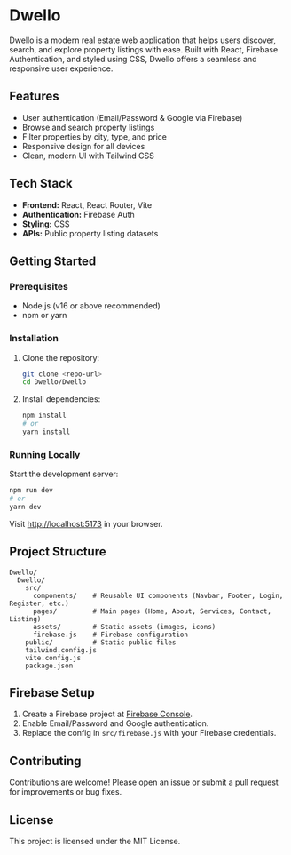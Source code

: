 # Dwello

Dwello is a modern real estate web application that helps users discover, search, and explore property listings with ease. Built with React, Firebase Authentication, and styled using CSS, Dwello offers a seamless and responsive user experience.

## Features
- User authentication (Email/Password & Google via Firebase)
- Browse and search property listings
- Filter properties by city, type, and price
- Responsive design for all devices
- Clean, modern UI with Tailwind CSS

## Tech Stack
- **Frontend:** React, React Router, Vite
- **Authentication:** Firebase Auth
- **Styling:** CSS
- **APIs:** Public property listing datasets

## Getting Started

### Prerequisites
- Node.js (v16 or above recommended)
- npm or yarn

### Installation
1. Clone the repository:
   ```bash
   git clone <repo-url>
   cd Dwello/Dwello
   ```
2. Install dependencies:
   ```bash
   npm install
   # or
   yarn install
   ```

### Running Locally
Start the development server:
```bash
npm run dev
# or
yarn dev
```
Visit [http://localhost:5173](http://localhost:5173) in your browser.

## Project Structure
```
Dwello/
  Dwello/
    src/
      components/    # Reusable UI components (Navbar, Footer, Login, Register, etc.)
      pages/         # Main pages (Home, About, Services, Contact, Listing)
      assets/        # Static assets (images, icons)
      firebase.js    # Firebase configuration
    public/          # Static public files
    tailwind.config.js
    vite.config.js
    package.json
```

## Firebase Setup
1. Create a Firebase project at [Firebase Console](https://console.firebase.google.com/).
2. Enable Email/Password and Google authentication.
3. Replace the config in `src/firebase.js` with your Firebase credentials.

## Contributing
Contributions are welcome! Please open an issue or submit a pull request for improvements or bug fixes.

## License
This project is licensed under the MIT License.
